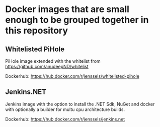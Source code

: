 # Docker images that are small enough to be grouped together in this repository
## Whitelisted PiHole

PiHole image extended with the whitelist from https://github.com/anudeepND/whitelist

Dockerhub: https://hub.docker.com/r/jenssels/whitelisted-pihole

## Jenkins.NET
Jenkins image with the option to install the .NET Sdk, NuGet and docker with optionally a builder for multu cpu architecture builds.

Dockerhub: https://hub.docker.com/r/jenssels/jenkins.net